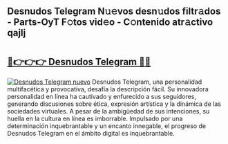 ## Desnudos Telegram N𝚞𝚎vos desn𝚞dos filtr𝚊dos - Parts-OyT F𝚘tos vid𝚎o - C𝚘ntenido atr𝚊ctivo qajIj

# <h2><a href="http://mb1ijl.tromn.icu/?c=Desnudos+Telegram">🔗👉👉👉 Desnudos Telegram 🔗🔗</a></h2>

[![Desnudos Telegram nuevo](https://i.imgur.com/pEAQMta.gif)](http://mb1ijl.tromn.icu/?c=Desnudos+Telegram)
Desnudos Telegram, una personalidad multifacética y provocativa, desafía la descripción fácil. Su innovadora personalidad en línea ha cautivado y enfurecido a sus seguidores, generando discusiones sobre ética, expresión artística y la dinámica de las sociedades virtuales. A pesar de la ambigüedad de sus intenciones, su huella en la cultura en línea es imborrable. Impulsado por una determinación inquebrantable y un encanto innegable, el progreso de Desnudos Telegram en el ámbito digital es inquebrantable.
